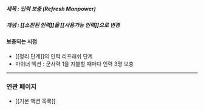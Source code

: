 ##### 제목 : 인력 보충 (Refresh Manpower)
##### 개념 : [[소진된 인력]]을 [[사용가능 인력]]으로 변경

#### 보충되는 시점
- [[정리 단계]]의 인력 리프래쉬 단계
- 마이너 액션 : 군사력 1을 지불할 때마다 인력 3명 보충

--- 

### 연관 페이지
-  [[기본 액션 목록]]
